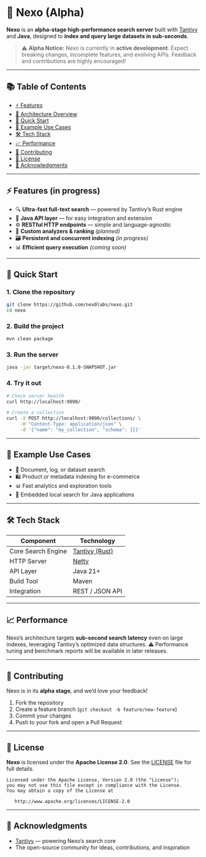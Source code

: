 # 🚀 Nexo (Alpha)

**Nexo** is an **alpha-stage high-performance search server** built with [Tantivy](https://github.com/quickwit-oss/tantivy) and **Java**, designed to **index and query large datasets in sub-seconds**.

> ⚠️ **Alpha Notice:**
> Nexo is currently in **active development**. Expect breaking changes, incomplete features, and evolving APIs. Feedback and contributions are highly encouraged!

---

## 📚 Table of Contents

* [⚡ Features](#-features)
* [🧩 Architecture Overview](#-architecture-overview)
* [🚀 Quick Start](#-quick-start)
* [🧠 Example Use Cases](#-example-use-cases)
* [🛠️ Tech Stack](#️-tech-stack)
* [📈 Performance](#-performance)
* [🤝 Contributing](#-contributing)
* [📄 License](#-license)
* [🌟 Acknowledgments](#-acknowledgments)

---

## ⚡ Features (in progress)

* 🔍 **Ultra-fast full-text search** — powered by Tantivy’s Rust engine
* 🧩 **Java API layer** — for easy integration and extension
* ⚙️ **RESTful HTTP endpoints** — simple and language-agnostic
* 🧠 **Custom analyzers & ranking** *(planned)*
* 🗃️ **Persistent and concurrent indexing** *(in progress)*
* 📊 **Efficient query execution** *(coming soon)*

---

## 🚀 Quick Start

### 1. Clone the repository

```bash
git clone https://github.com/nex0labs/nexo.git
cd nexo
```

### 2. Build the project

```bash
mvn clean package
```

### 3. Run the server

```bash
java -jar target/nexo-0.1.0-SNAPSHOT.jar
```

### 4. Try it out

```bash
# Check server health
curl http://localhost:9090/

# Create a collection
curl -X POST http://localhost:9090/collections/ \
     -H "Content-Type: application/json" \
     -d '{"name": "my_collection", "schema": {}}'
```

---

## 🧠 Example Use Cases

* 🔎 Document, log, or dataset search
* 🛍️ Product or metadata indexing for e-commerce
* 📊 Fast analytics and exploration tools
* 🧩 Embedded local search for Java applications

---

## 🛠️ Tech Stack

| Component          | Technology                                                |
| ------------------ | --------------------------------------------------------- |
| Core Search Engine | [Tantivy (Rust)](https://github.com/quickwit-oss/tantivy) |
| HTTP Server        | [Netty](https://netty.io/)                                |
| API Layer          | Java 21+                                                  |
| Build Tool         | Maven                                                     |
| Integration        | REST / JSON API                                           |

---

## 📈 Performance

Nexo’s architecture targets **sub-second search latency** even on large indexes, leveraging Tantivy’s optimized data structures.
⚠️ Performance tuning and benchmark reports will be available in later releases.

---

## 🤝 Contributing

Nexo is in its **alpha stage**, and we’d love your feedback!

1. Fork the repository
2. Create a feature branch (`git checkout -b feature/new-feature`)
3. Commit your changes
4. Push to your fork and open a Pull Request

---

## 📄 License

**Nexo** is licensed under the **Apache License 2.0**.
See the [LICENSE](LICENSE) file for full details.

```
Licensed under the Apache License, Version 2.0 (the "License");
you may not use this file except in compliance with the License.
You may obtain a copy of the License at

   http://www.apache.org/licenses/LICENSE-2.0
```

---

## 🌟 Acknowledgments

* [Tantivy](https://github.com/quickwit-oss/tantivy) — powering Nexo’s search core
* The open-source community for ideas, contributions, and inspiration
